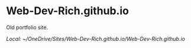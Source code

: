 # Web-Dev-Rich.github.io
Old portfolio site.

*Local: ~/OneDrive/Sites/Web-Dev-Rich.github.io/Web-Dev-Rich.github.io*

